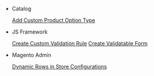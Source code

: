 - Catalog

  <a href="#/catalog/create-custom-product-option-type.md" alt="Add Custom Product Option Type">Add Custom Product Option Type</a>

- JS Framework

  <a href="#/js-framework/create-custom-validation-rule.md" alt="Create Custom Validation Rule">Create Custom Validation Rule</a>
  <a href="#/js-framework/create-validatable-form.md" alt="Create Validatable Form">Create Validatable Form</a>

- Magento Admin

  <a href="#/magento-admin/dynamic-rows-in-store-configurations.md" alt="Dynamic Rows in Store Configurations">Dynamic Rows in Store Configurations</a>
